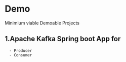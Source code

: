 # Demo
Minimium viable Demoable Projects


## 1.Apache Kafka Spring boot App for
      - Producer
      - Consumer
